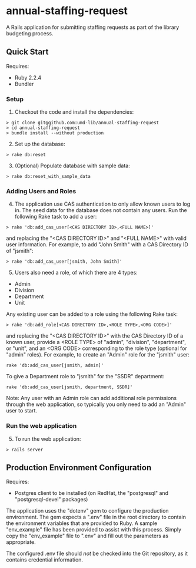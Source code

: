 # annual-staffing-request

A Rails application for submitting staffing requests as part of the library budgeting process.


## Quick Start

Requires:

* Ruby 2.2.4
* Bundler

### Setup
1) Checkout the code and install the dependencies:

```
> git clone git@github.com:umd-lib/annual-staffing-request
> cd annual-staffing-request
> bundle install --without production
```

2) Set up the database:

```
> rake db:reset
```

3) (Optional) Populate database with sample data:

```
> rake db:reset_with_sample_data
```

### Adding Users and Roles

4) The application use CAS authentication to only allow known users to log in. The seed data for the database does not contain any users. Run the following Rake task to add a user:

```
> rake 'db:add_cas_user[<CAS DIRECTORY ID>,<FULL NAME>]'
```
and replacing the "\<CAS DIRECTORY ID>" and "\<FULL NAME>" with valid user information. For example, to add "John Smith" with a CAS Directory ID of "jsmith":

```
> rake 'db:add_cas_user[jsmith, John Smith]'
```

5) Users also need a role, of which there are 4 types:

* Admin
* Division
* Department
* Unit

Any existing user can be added to a role using the following Rake task:

```
> rake 'db:add_role[<CAS DIRECTORY ID>,<ROLE TYPE>,<ORG CODE>]'
```
and replacing the "\<CAS DIRECTORY ID>" with the CAS Directory ID of a known user, provide a \<ROLE TYPE> of "admin", "division", "department", or "unit", and an \<ORG CODE> corresponding to the role type (optional for "admin" roles). For example, to create an "Admin" role for the "jsmith" user:

```
rake 'db:add_cas_user[jsmith, admin]'
```

To give a Department role to "jsmith" for the "SSDR" department:

```
rake 'db:add_cas_user[jsmith, department, SSDR]'
```

Note: Any user with an Admin role can add additional role permissions through the web application, so typically you only need to add an "Admin" user to start.

### Run the web application

5) To run the web application:

```
> rails server
```

## Production Environment Configuration

Requires:

* Postgres client to be installed (on RedHat, the "postgresql" and 
"postgresql-devel" packages)

The application uses the "dotenv" gem to configure the production environment.
The gem expects a ".env" file in the root directory to contain the environment
variables that are provided to Ruby. A sample "env_example" file has been
provided to assist with this process. Simply copy the "env_example" file to
".env" and fill out the parameters as appropriate.

The configured .env file should _not_ be checked into the Git repository, as it
contains credential information.
